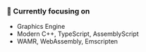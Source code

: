 ### 📝 Currently focusing on

- Graphics Engine
- Modern C++, TypeScript, AssemblyScript
- WAMR, WebAssembly, Emscripten
